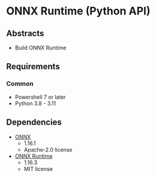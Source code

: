 # ONNX Runtime (Python API)

## Abstracts

* Build ONNX Runtime

## Requirements

### Common

* Powershell 7 or later
* Python 3.8 - 3.11

## Dependencies

* [ONNX](https://github.com/onnx/onnx)
  * 1.16.1
  * Apache-2.0 license
* [ONNX Runtime](https://onnxruntime.ai/)
  * 1.16.3
  * MIT license